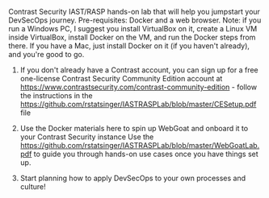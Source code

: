 
Contrast Security IAST/RASP hands-on lab that will help you jumpstart your DevSecOps journey. 
Pre-requisites: Docker and a web browser. Note: if you run a Windows PC, I suggest you install VirtualBox on it, create a Linux VM inside VirtualBox, install Docker on the VM, and run the Docker steps from there. If you have a Mac, just install Docker on it (if you haven't already), and you're good to go.

1. If you don't already have a Contrast account, you can sign up for a free one-license Contrast Security Community Edition account at https://www.contrastsecurity.com/contrast-community-edition - follow the instructions in the https://github.com/rstatsinger/IASTRASPLab/blob/master/CESetup.pdf file

2. Use the Docker materials here to spin up WebGoat and onboard it to your Contrast Security instance  Use the https://github.com/rstatsinger/IASTRASPLab/blob/master/WebGoatLab.pdf to guide you through hands-on use cases once you have things set up.

3. Start planning how to apply DevSecOps to your own processes and culture!

